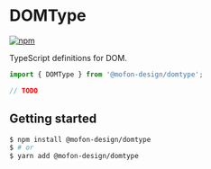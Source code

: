 # DOMType

[![npm](https://img.shields.io/npm/v/@mofon-design/domtype.svg)](https://www.npmjs.com/package/@mofon-design/domtype)

TypeScript definitions for DOM.

```ts
import { DOMType } from '@mofon-design/domtype';

// TODO
```

## Getting started

```sh
$ npm install @mofon-design/domtype
$ # or
$ yarn add @mofon-design/domtype
```
